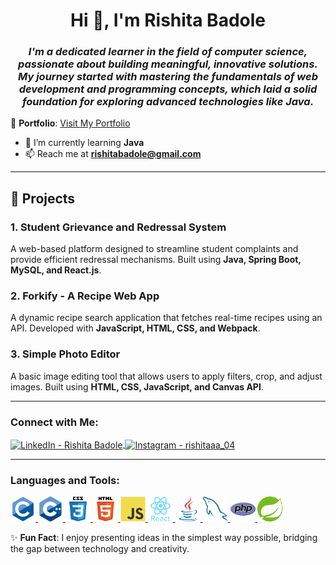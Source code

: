 <h1 align="center">Hi 👋, I'm Rishita Badole</h1>
<h3 align="center">
  <em>
    I'm a dedicated learner in the field of computer science, passionate about building meaningful, innovative solutions. My journey started with mastering the fundamentals of web development and programming concepts, which laid a solid foundation for exploring advanced technologies like Java.
  </em>
</h3>


🌟 **Portfolio**: [Visit My Portfolio](https://luminous-moxie-7b5c3d.netlify.app/)  

- 🌱 I’m currently learning **Java**  
- 📫 Reach me at **rishitabadole@gmail.com**  

---

## 🚀 Projects  
### **1. Student Grievance and Redressal System**  
A web-based platform designed to streamline student complaints and provide efficient redressal mechanisms. Built using **Java, Spring Boot, MySQL, and React.js**.  

### **2. Forkify - A Recipe Web App**  
A dynamic recipe search application that fetches real-time recipes using an API. Developed with **JavaScript, HTML, CSS, and Webpack**.  

### **3. Simple Photo Editor**  
A basic image editing tool that allows users to apply filters, crop, and adjust images. Built using **HTML, CSS, JavaScript, and Canvas API**.  

---

<h3 align="left">Connect with Me:</h3>
<p align="left">
  <a href="https://linkedin.com/in/rishita-badole" target="_blank">
    <img align="center" src="https://raw.githubusercontent.com/rahuldkjain/github-profile-readme-generator/master/src/images/icons/Social/linked-in-alt.svg" alt="LinkedIn - Rishita Badole" height="30" width="40" />
  </a>
  <a href="https://instagram.com/rishitaaa_04" target="_blank">
    <img align="center" src="https://raw.githubusercontent.com/rahuldkjain/github-profile-readme-generator/master/src/images/icons/Social/instagram.svg" alt="Instagram - rishitaaa_04" height="30" width="40" />
  </a>
</p>

---

<h3 align="left">Languages and Tools:</h3>
<p align="left">
  <a href="https://www.cprogramming.com/" target="_blank" rel="noreferrer">
    <img src="https://raw.githubusercontent.com/devicons/devicon/master/icons/c/c-original.svg" alt="C" width="40" height="40" />
  </a>
  <a href="https://www.w3schools.com/cpp/" target="_blank" rel="noreferrer">
    <img src="https://raw.githubusercontent.com/devicons/devicon/master/icons/cplusplus/cplusplus-original.svg" alt="C++" width="40" height="40" />
  </a>
  <a href="https://www.w3schools.com/css/" target="_blank" rel="noreferrer">
    <img src="https://raw.githubusercontent.com/devicons/devicon/master/icons/css3/css3-original-wordmark.svg" alt="CSS3" width="40" height="40" />
  </a>
  <a href="https://www.w3.org/html/" target="_blank" rel="noreferrer">
    <img src="https://raw.githubusercontent.com/devicons/devicon/master/icons/html5/html5-original-wordmark.svg" alt="HTML5" width="40" height="40" />
  </a>
  <a href="https://developer.mozilla.org/en-US/docs/Web/JavaScript" target="_blank" rel="noreferrer">
    <img src="https://raw.githubusercontent.com/devicons/devicon/master/icons/javascript/javascript-original.svg" alt="JavaScript" width="40" height="40" />
  </a>
  <a href="https://reactjs.org/" target="_blank" rel="noreferrer">
    <img src="https://raw.githubusercontent.com/devicons/devicon/master/icons/react/react-original-wordmark.svg" alt="React" width="40" height="40" />
  </a>
  <a href="https://www.java.com" target="_blank" rel="noreferrer">
    <img src="https://raw.githubusercontent.com/devicons/devicon/master/icons/java/java-original.svg" alt="Java" width="40" height="40" />
  </a>
  <a href="https://www.mysql.com" target="_blank" rel="noreferrer">
    <img src="https://raw.githubusercontent.com/devicons/devicon/master/icons/mysql/mysql-original.svg" alt="MySQL" width="40" height="40" />
  </a>
  <a href="https://www.php.net" target="_blank" rel="noreferrer">
    <img src="https://raw.githubusercontent.com/devicons/devicon/master/icons/php/php-original.svg" alt="PHP" width="40" height="40" />
  </a>
  <a href="https://spring.io" target="_blank" rel="noreferrer">
    <img src="https://raw.githubusercontent.com/devicons/devicon/master/icons/spring/spring-original.svg" alt="Spring" width="40" height="40" />
  </a>
</p>

✨ **Fun Fact**: I enjoy presenting ideas in the simplest way possible, bridging the gap between technology and creativity.
